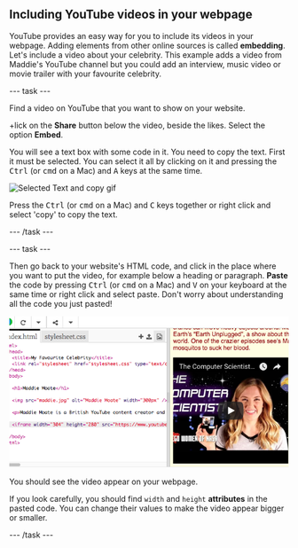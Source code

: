 ## Including YouTube videos in your webpage

YouTube provides an easy way for you to include its videos in your webpage. Adding elements from other online sources is called **embedding**. Let's include a video about your celebrity. This example adds a video from Maddie's YouTube channel but you could add an interview, music video or movie trailer with your favourite celebrity.

--- task ---

Find a video on YouTube that you want to show on your website. 

+lick on the **Share** button below the video, beside the likes. Select the option **Embed**.

You will see a text box with some code in it. You need to copy the text. First it must be selected. You can select it all by clicking on it and pressing the <kbd>Ctrl</kbd> (or <kbd>cmd</kbd> on a Mac) and <kbd>A</kbd> keys at the same time.

![Selected Text and copy gif](images/clickCopy.gif)

Press the <kbd>Ctrl</kbd> (or <kbd>cmd</kbd> on a Mac) and <kbd>C</kbd> keys together or right click and select 'copy' to copy the text.

--- /task ---

--- task ---

Then go back to your website's HTML code, and click in the place where you want to put the video, for example below a heading or paragraph. **Paste** the code by pressing <kbd>Ctrl</kbd> (or <kbd>cmd</kbd> on a Mac) and <kbd>V</kbd> on your keyboard at the same time or right click and select paste. Don't worry about understanding all the code you just pasted!

![Pasted code on trinket](images/pastedVideoCode.png)

You should see the video appear on your webpage.

If you look carefully, you should find `width` and `height` **attributes** in the pasted code. You can change their values to make the video appear bigger or smaller.

--- /task ---